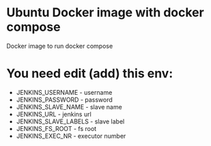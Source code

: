# Ubuntu Docker image with docker compose
Docker image to run docker compose

# You need edit (add) this env:
- JENKINS_USERNAME - username
- JENKINS_PASSWORD - password
- JENKINS_SLAVE_NAME - slave name
- JENKINS_URL - jenkins url
- JENKINS_SLAVE_LABELS - slave label
- JENKINS_FS_ROOT - fs root
- JENKINS_EXEC_NR - executor number

